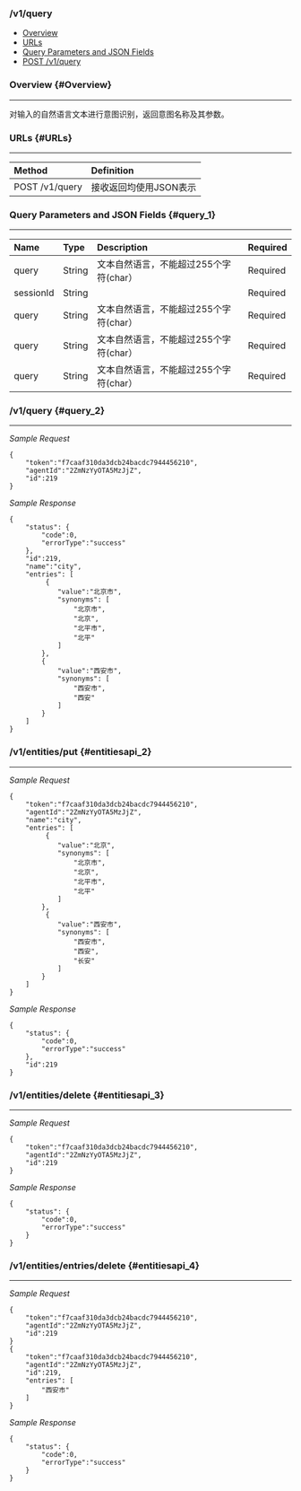 ### /v1/query

* [Overview](#Overview)
* [URLs](#URLs)
* [Query Parameters and JSON Fields](#query_1)
* [POST /v1/query](#query_2)

### Overview {#Overview}

---

对输入的自然语言文本进行意图识别，返回意图名称及其参数。

### URLs {#URLs}

---

| Method | Definition |
| :--- | :--- |
| POST /v1/query | 接收返回均使用JSON表示 |

### Query Parameters and JSON Fields {#query_1}

---

| Name | Type | Description | Required |
| :--- | :--- | :--- | :--- |
| query | String | 文本自然语言，不能超过255个字符(char） | Required |
| sessionId | String |  | Required |
| query | String | 文本自然语言，不能超过255个字符(char） | Required |
| query | String | 文本自然语言，不能超过255个字符(char） | Required |
| query | String | 文本自然语言，不能超过255个字符(char） | Required |

### /v1/query {#query_2}

---

_Sample Request_

```
{
    "token":"f7caaf310da3dcb24bacdc7944456210",
    "agentId":"2ZmNzYyOTA5MzJjZ",
    "id":219
}
```

_Sample Response_

```
{
    "status": {
        "code":0,
        "errorType":"success"
    },
    "id":219,
    "name":"city",
    "entries": [
         {
            "value":"北京市",
            "synonyms": [
                "北京市",
                "北京",
                "北平市",
                "北平"
            ]
        },
        {
            "value":"西安市",
            "synonyms": [
                "西安市",
                "西安"
            ]
        }
    ]
}
```

### /v1/entities/put {#entitiesapi_2}

---

_Sample Request_

```
{
    "token":"f7caaf310da3dcb24bacdc7944456210",
    "agentId":"2ZmNzYyOTA5MzJjZ",
    "name":"city",
    "entries": [
         {
            "value":"北京",
            "synonyms": [
                "北京市",
                "北京",
                "北平市",
                "北平"
            ]
        },
         {
            "value":"西安市",
            "synonyms": [
                "西安市",
                "西安",
                "长安"
            ]
        }
    ]
}
```

_Sample Response_

```
{
    "status": {
        "code":0,
        "errorType":"success"
    },
    "id":219
}
```

### /v1/entities/delete {#entitiesapi_3}

---

_Sample Request_

```
{
    "token":"f7caaf310da3dcb24bacdc7944456210",
    "agentId":"2ZmNzYyOTA5MzJjZ",
    "id":219 
}
```

_Sample Response_

```
{
    "status": {
        "code":0,
        "errorType":"success"
    }
}
```

### /v1/entities/entries/delete {#entitiesapi_4}

---

_Sample Request_

```
{
    "token":"f7caaf310da3dcb24bacdc7944456210",
    "agentId":"2ZmNzYyOTA5MzJjZ",
    "id":219 
}
{
    "token":"f7caaf310da3dcb24bacdc7944456210",
    "agentId":"2ZmNzYyOTA5MzJjZ",
    "id":219,
    "entries": [
        "西安市"
    ]
}
```

_Sample Response_

```
{
    "status": {
        "code":0,
        "errorType":"success"
    }
}
```



